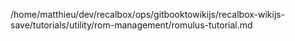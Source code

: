 /home/matthieu/dev/recalbox/ops/gitbooktowikijs/recalbox-wikijs-save/tutorials/utility/rom-management/romulus-tutorial.md